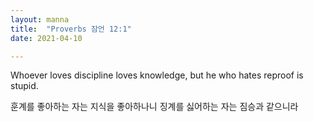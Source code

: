 ```yaml
---
layout: manna
title:  "Proverbs 잠언 12:1"
date: 2021-04-10

---
```

Whoever loves discipline loves knowledge, but he who hates reproof is stupid.

훈계를 좋아하는 자는 지식을 좋아하나니 징계를 싫어하는 자는 짐승과 같으니라

